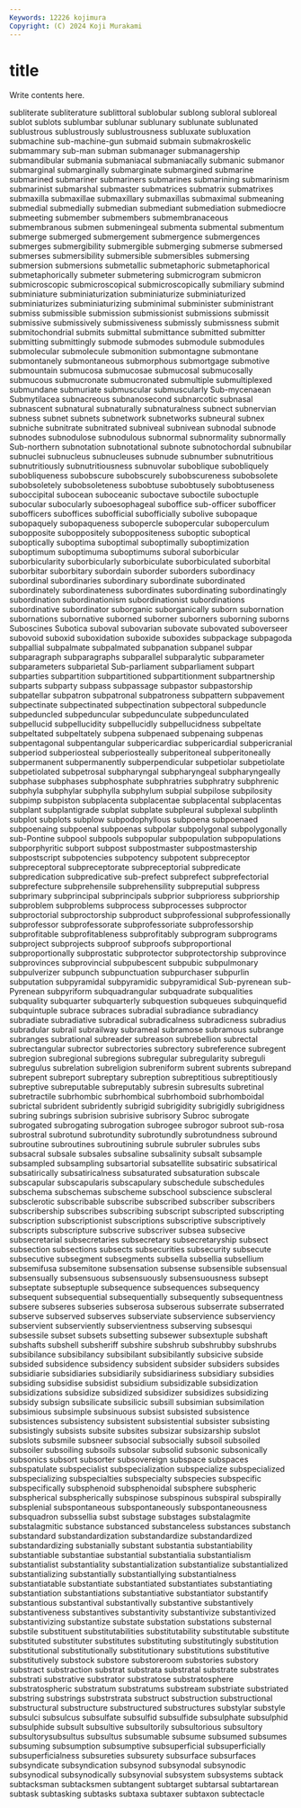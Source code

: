 ```yaml
---
Keywords: 12226 kojimura
Copyright: (C) 2024 Koji Murakami
---
```


# title

Write contents here.



subliterate subliterature sublittoral sublobular sublong subloral subloreal sublot sublots
sublumbar sublunar sublunary sublunate sublunated sublustrous sublustrously sublustrousness subluxate subluxation
submachine sub-machine-gun submaid submain submakroskelic submammary sub-man subman submanager submanagership
submandibular submania submaniacal submaniacally submanic submanor submarginal submarginally submarginate submargined
submarine submarined submariner submariners submarines submarining submarinism submarinist submarshal submaster
submatrices submatrix submatrixes submaxilla submaxillae submaxillary submaxillas submaximal submeaning submedial
submedially submedian submediant submediation submediocre submeeting submember submembers submembranaceous submembranous
submen submeningeal submenta submental submentum submerge submerged submergement submergence submergences
submerges submergibility submergible submerging submerse submersed submerses submersibility submersible submersibles
submersing submersion submersions submetallic submetaphoric submetaphorical submetaphorically submeter submetering submicrogram
submicron submicroscopic submicroscopical submicroscopically submiliary submind subminiature subminiaturization subminiaturize subminiaturized
subminiaturizes subminiaturizing subminimal subminister subministrant submiss submissible submission submissionist submissions
submissit submissive submissively submissiveness submissly submissness submit submitochondrial submits submittal
submittance submitted submitter submitting submittingly submode submodes submodule submodules submolecular
submolecule submonition submontagne submontane submontanely submontaneous submorphous submortgage submotive submountain
submucosa submucosae submucosal submucosally submucous submucronate submucronated submultiple submultiplexed submundane
submuriate submuscular submuscularly Sub-mycenaean Submytilacea subnacreous subnanosecond subnarcotic subnasal subnascent
subnatural subnaturally subnaturalness subnect subnervian subness subnet subnets subnetwork subnetworks
subneural subnex subniche subnitrate subnitrated subniveal subnivean subnodal subnode subnodes
subnodulose subnodulous subnormal subnormality subnormally Sub-northern subnotation subnotational subnote subnotochordal
subnubilar subnuclei subnucleus subnucleuses subnude subnumber subnutritious subnutritiously subnutritiousness subnuvolar
suboblique subobliquely subobliqueness subobscure subobscurely subobscureness subobsolete subobsoletely subobsoleteness subobtuse
subobtusely subobtuseness suboccipital subocean suboceanic suboctave suboctile suboctuple subocular subocularly
suboesophageal suboffice sub-officer subofficer subofficers suboffices subofficial subofficially subolive subopaque
subopaquely subopaqueness subopercle subopercular suboperculum subopposite suboppositely suboppositeness suboptic suboptical
suboptically suboptima suboptimal suboptimally suboptimization suboptimum suboptimuma suboptimums suboral suborbicular
suborbicularity suborbicularly suborbiculate suborbiculated suborbital suborbitar suborbitary subordain suborder suborders
subordinacy subordinal subordinaries subordinary subordinate subordinated subordinately subordinateness subordinates subordinating
subordinatingly subordination subordinationism subordinationist subordinations subordinative subordinator suborganic suborganically suborn
subornation subornations subornative suborned suborner suborners suborning suborns Suboscines Subotica
suboval subovarian subovate subovated suboverseer subovoid suboxid suboxidation suboxide suboxides
subpackage subpagoda subpallial subpalmate subpalmated subpanation subpanel subpar subparagraph subparagraphs
subparallel subparalytic subparameter subparameters subparietal Sub-parliament subparliament subpart subparties subpartition
subpartitioned subpartitionment subpartnership subparts subparty subpass subpassage subpastor subpastorship subpatellar
subpatron subpatronal subpatroness subpattern subpavement subpectinate subpectinated subpectination subpectoral subpeduncle
subpeduncled subpeduncular subpedunculate subpedunculated subpellucid subpellucidity subpellucidly subpellucidness subpeltate subpeltated
subpeltately subpena subpenaed subpenaing subpenas subpentagonal subpentangular subpericardiac subpericardial subpericranial
subperiod subperiosteal subperiosteally subperitoneal subperitoneally subpermanent subpermanently subperpendicular subpetiolar subpetiolate
subpetiolated subpetrosal subpharyngal subpharyngeal subpharyngeally subphase subphases subphosphate subphratries subphratry
subphrenic subphyla subphylar subphylla subphylum subpial subpilose subpilosity subpimp subpiston
subplacenta subplacentae subplacental subplacentas subplant subplantigrade subplat subplate subpleural subplexal
subplinth subplot subplots subplow subpodophyllous subpoena subpoenaed subpoenaing subpoenal subpoenas
subpolar subpolygonal subpolygonally sub-Pontine subpool subpools subpopular subpopulation subpopulations subporphyritic
subport subpost subpostmaster subpostmastership subpostscript subpotencies subpotency subpotent subpreceptor subpreceptoral
subpreceptorate subpreceptorial subpredicate subpredication subpredicative sub-prefect subprefect subprefectorial subprefecture subprehensile
subprehensility subpreputial subpress subprimary subprincipal subprincipals subprior subprioress subpriorship subproblem
subproblems subprocess subprocesses subproctor subproctorial subproctorship subproduct subprofessional subprofessionally subprofessor
subprofessorate subprofessoriate subprofessorship subprofitable subprofitableness subprofitably subprogram subprograms subproject subprojects
subproof subproofs subproportional subproportionally subprostatic subprotector subprotectorship subprovince subprovinces subprovincial
subpubescent subpubic subpulmonary subpulverizer subpunch subpunctuation subpurchaser subpurlin subputation subpyramidal
subpyramidic subpyramidical Sub-pyrenean sub-Pyrenean subpyriform subquadrangular subquadrate subqualities subquality subquarter
subquarterly subquestion subqueues subquinquefid subquintuple subrace subraces subradial subradiance subradiancy
subradiate subradiative subradical subradicalness subradicness subradius subradular subrail subrailway subrameal
subramose subramous subrange subranges subrational subreader subreason subrebellion subrectal subrectangular
subrector subrectories subrectory subreference subregent subregion subregional subregions subregular subregularity
subreguli subregulus subrelation subreligion subreniform subrent subrents subrepand subrepent subreport
subreptary subreption subreptitious subreptitiously subreptive subreputable subreputably subresin subresults subretinal
subretractile subrhombic subrhombical subrhomboid subrhomboidal subrictal subrident subridently subrigid subrigidity
subrigidly subrigidness subring subrings subrision subrisive subrisory Subroc subrogate subrogated
subrogating subrogation subrogee subrogor subroot sub-rosa subrostral subrotund subrotundity subrotundly
subrotundness subround subroutine subroutines subroutining subrule subruler subrules subs subsacral
subsale subsales subsaline subsalinity subsalt subsample subsampled subsampling subsartorial subsatellite
subsatiric subsatirical subsatirically subsatiricalness subsaturated subsaturation subscale subscapular subscapularis subscapulary
subschedule subschedules subschema subschemas subscheme subschool subscience subscleral subsclerotic subscribable
subscribe subscribed subscriber subscribers subscribership subscribes subscribing subscript subscripted subscripting
subscription subscriptionist subscriptions subscriptive subscriptively subscripts subscripture subscrive subscriver subsea
subsecive subsecretarial subsecretaries subsecretary subsecretaryship subsect subsection subsections subsects subsecurities
subsecurity subsecute subsecutive subsegment subsegments subsella subsellia subsellium subsemifusa subsemitone
subsensation subsense subsensible subsensual subsensually subsensuous subsensuously subsensuousness subsept subseptate
subseptuple subsequence subsequences subsequency subsequent subsequential subsequentially subsequently subsequentness subsere
subseres subseries subserosa subserous subserrate subserrated subserve subserved subserves subserviate
subservience subserviency subservient subserviently subservientness subserving subsesqui subsessile subset subsets
subsetting subsewer subsextuple subshaft subshafts subshell subsheriff subshire subshrub subshrubby
subshrubs subsibilance subsibilancy subsibilant subsibilantly subsicive subside subsided subsidence subsidency
subsident subsider subsiders subsides subsidiarie subsidiaries subsidiarily subsidiariness subsidiary subsidies
subsiding subsidise subsidist subsidium subsidizable subsidization subsidizations subsidize subsidized subsidizer
subsidizes subsidizing subsidy subsign subsilicate subsilicic subsill subsimian subsimilation subsimious
subsimple subsinuous subsist subsisted subsistence subsistences subsistency subsistent subsistential subsister
subsisting subsistingly subsists subsite subsites subsizar subsizarship subslot subslots subsmile
subsneer subsocial subsocially subsoil subsoiled subsoiler subsoiling subsoils subsolar subsolid
subsonic subsonically subsonics subsort subsorter subsovereign subspace subspaces subspatulate subspecialist
subspecialization subspecialize subspecialized subspecializing subspecialties subspecialty subspecies subspecific subspecifically subsphenoid
subsphenoidal subsphere subspheric subspherical subspherically subspinose subspinous subspiral subspirally subsplenial
subspontaneous subspontaneously subspontaneousness subsquadron subssellia subst substage substages substalagmite substalagmitic
substance substanced substanceless substances substanch substandard substandardization substandardize substandardized substandardizing
substanially substant substantia substantiability substantiable substantiae substantial substantialia substantialism substantialist
substantiality substantialization substantialize substantialized substantializing substantially substantiallying substantialness substantiatable substantiate
substantiated substantiates substantiating substantiation substantiations substantiative substantiator substantify substantious substantival
substantivally substantive substantively substantiveness substantives substantivity substantivize substantivized substantivizing substantize
substate substation substations substernal substile substituent substitutabilities substitutability substitutable substitute
substituted substituter substitutes substituting substitutingly substitution substitutional substitutionally substitutionary substitutions
substitutive substitutively substock substore substoreroom substories substory substract substraction substrat
substrata substratal substrate substrates substrati substrative substrator substratose substratosphere substratospheric
substratum substratums substream substriate substriated substring substrings substrstrata substruct substruction
substructional substructural substructure substructured substructures substylar substyle subsulci subsulcus subsulfate
subsulfid subsulfide subsulphate subsulphid subsulphide subsult subsultive subsultorily subsultorious subsultory
subsultorysubsultus subsultus subsumable subsume subsumed subsumes subsuming subsumption subsumptive subsuperficial
subsuperficially subsuperficialness subsureties subsurety subsurface subsurfaces subsyndicate subsyndication subsynod subsynodal
subsynodic subsynodical subsynodically subsynovial subsystem subsystems subtack subtacksman subtacksmen subtangent
subtarget subtarsal subtartarean subtask subtasking subtasks subtaxa subtaxer subtaxon subtectacle
